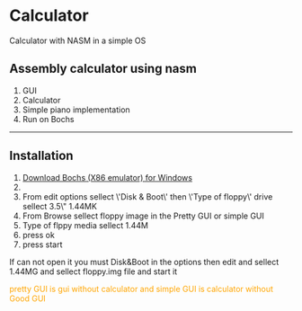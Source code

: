 # Calculator
Calculator with NASM  in a simple OS
<h2>Assembly calculator using nasm</h2>
<ol>
  <li>GUI</li>
  <li>Calculator</li>
  <li>Simple piano implementation</li>
  <li>Run on Bochs</li>
</ol>
<hr>
<h2>Installation</h2>

<ol>
  <li><a href="https://sourceforge.net/projects/bochs/" >Download Bochs (X86 emulator) for Windows </a><li>
  <li>From edit options sellect \'Disk & Boot\' then \'Type of floppy\' drive sellect 3.5\" 1.44MK  </li>
  <li>From Browse sellect floppy image in the Pretty GUI or simple GUI</li>
  <li>Type of flppy media sellect 1.44M</li>
  <li>press ok</li>
  <li>press start</li>
</ol>
<p>If can not open it you must Disk&Boot in the options then edit and sellect 1.44MG and sellect floppy.img file and start it </p>
<span style="color:orange">pretty GUI is gui without calculator and simple GUI is calculator without Good GUI</span>

